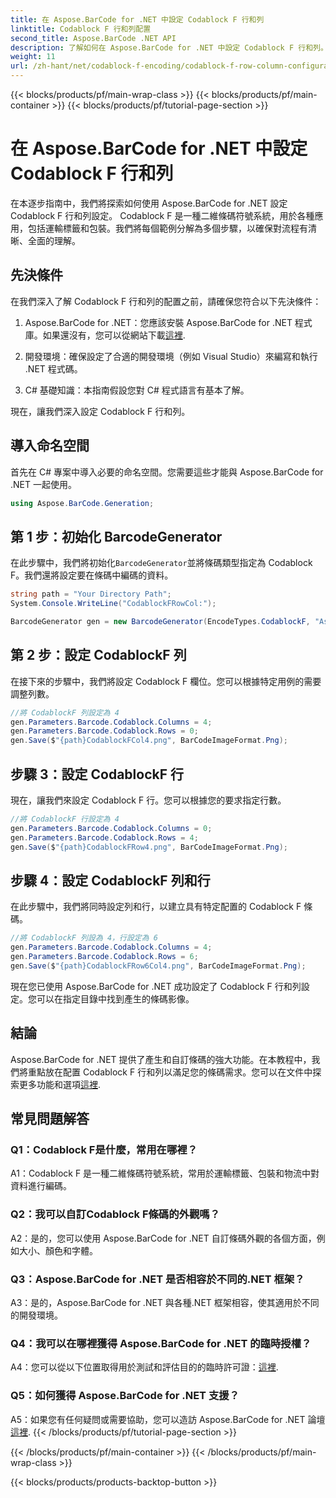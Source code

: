 ```yaml
---
title: 在 Aspose.BarCode for .NET 中設定 Codablock F 行和列
linktitle: Codablock F 行和列配置
second_title: Aspose.BarCode .NET API
description: 了解如何在 Aspose.BarCode for .NET 中設定 Codablock F 行和列。為各種應用創建客製化的二維條碼。
weight: 11
url: /zh-hant/net/codablock-f-encoding/codablock-f-row-column-configuration/
---
```


{{< blocks/products/pf/main-wrap-class >}}
{{< blocks/products/pf/main-container >}}
{{< blocks/products/pf/tutorial-page-section >}}

# 在 Aspose.BarCode for .NET 中設定 Codablock F 行和列

在本逐步指南中，我們將探索如何使用 Aspose.BarCode for .NET 設定 Codablock F 行和列設定。 Codablock F 是一種二維條碼符號系統，用於各種應用，包括運輸標籤和包裝。我們將每個範例分解為多個步驟，以確保對流程有清晰、全面的理解。

## 先決條件

在我們深入了解 Codablock F 行和列的配置之前，請確保您符合以下先決條件：

1.  Aspose.BarCode for .NET：您應該安裝 Aspose.BarCode for .NET 程式庫。如果還沒有，您可以從網站下載[這裡](https://releases.aspose.com/barcode/net/).

2. 開發環境：確保設定了合適的開發環境（例如 Visual Studio）來編寫和執行 .NET 程式碼。

3. C# 基礎知識：本指南假設您對 C# 程式語言有基本了解。

現在，讓我們深入設定 Codablock F 行和列。

## 導入命名空間

首先在 C# 專案中導入必要的命名空間。您需要這些才能與 Aspose.BarCode for .NET 一起使用。

```csharp
using Aspose.BarCode.Generation;
```

## 第 1 步：初始化 BarcodeGenerator

在此步驟中，我們將初始化`BarcodeGenerator`並將條碼類型指定為 Codablock F。我們還將設定要在條碼中編碼的資料。

```csharp
string path = "Your Directory Path";
System.Console.WriteLine("CodablockFRowCol:");

BarcodeGenerator gen = new BarcodeGenerator(EncodeTypes.CodablockF, "Aspose.Barcode");
```

## 第 2 步：設定 CodablockF 列

在接下來的步驟中，我們將設定 Codablock F 欄位。您可以根據特定用例的需要調整列數。

```csharp
//將 CodablockF 列設定為 4
gen.Parameters.Barcode.Codablock.Columns = 4;
gen.Parameters.Barcode.Codablock.Rows = 0;
gen.Save($"{path}CodablockFCol4.png", BarCodeImageFormat.Png);
```

## 步驟 3：設定 CodablockF 行

現在，讓我們來設定 Codablock F 行。您可以根據您的要求指定行數。

```csharp
//將 CodablockF 行設定為 4
gen.Parameters.Barcode.Codablock.Columns = 0;
gen.Parameters.Barcode.Codablock.Rows = 4;
gen.Save($"{path}CodablockFRow4.png", BarCodeImageFormat.Png);
```

## 步驟 4：設定 CodablockF 列和行

在此步驟中，我們將同時設定列和行，以建立具有特定配置的 Codablock F 條碼。

```csharp
//將 CodablockF 列設為 4，行設定為 6
gen.Parameters.Barcode.Codablock.Columns = 4;
gen.Parameters.Barcode.Codablock.Rows = 6;
gen.Save($"{path}CodablockFRow6Col4.png", BarCodeImageFormat.Png);
```

現在您已使用 Aspose.BarCode for .NET 成功設定了 Codablock F 行和列設定。您可以在指定目錄中找到產生的條碼影像。

## 結論

 Aspose.BarCode for .NET 提供了產生和自訂條碼的強大功能。在本教程中，我們將重點放在配置 Codablock F 行和列以滿足您的條碼需求。您可以在文件中探索更多功能和選項[這裡](https://reference.aspose.com/barcode/net/).

## 常見問題解答

### Q1：Codablock F是什麼，常用在哪裡？

A1：Codablock F 是一種二維條碼符號系統，常用於運輸標籤、包裝和物流中對資料進行編碼。

### Q2：我可以自訂Codablock F條碼的外觀嗎？

A2：是的，您可以使用 Aspose.BarCode for .NET 自訂條碼外觀的各個方面，例如大小、顏色和字體。

### Q3：Aspose.BarCode for .NET 是否相容於不同的.NET 框架？

A3：是的，Aspose.BarCode for .NET 與各種.NET 框架相容，使其適用於不同的開發環境。

### Q4：我可以在哪裡獲得 Aspose.BarCode for .NET 的臨時授權？

 A4：您可以從以下位置取得用於測試和評估目的的臨時許可證：[這裡](https://purchase.aspose.com/temporary-license/).

### Q5：如何獲得 Aspose.BarCode for .NET 支援？

 A5：如果您有任何疑問或需要協助，您可以造訪 Aspose.BarCode for .NET 論壇[這裡](https://forum.aspose.com/c/barcode/13).
{{< /blocks/products/pf/tutorial-page-section >}}

{{< /blocks/products/pf/main-container >}}
{{< /blocks/products/pf/main-wrap-class >}}

{{< blocks/products/products-backtop-button >}}
